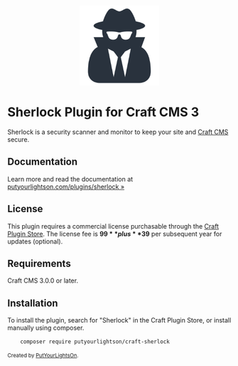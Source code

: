 <p align="center"><img height="180" src="./src/icon.svg"></p>

# Sherlock Plugin for Craft CMS 3

Sherlock is a security scanner and monitor to keep your site and [Craft CMS](https://craftcms.com/) secure.

## Documentation

Learn more and read the documentation at [putyourlightson.com/plugins/sherlock »](https://putyourlightson.com/plugins/sherlock)

## License

This plugin requires a commercial license purchasable through the [Craft Plugin Store](https://plugins.craftcms.com/sherlock). The license fee is **$99** plus **$39** per subsequent year for updates (optional).

## Requirements

Craft CMS 3.0.0 or later.

## Installation

To install the plugin, search for "Sherlock" in the Craft Plugin Store, or install manually using composer.

        composer require putyourlightson/craft-sherlock

<small>Created by [PutYourLightsOn](https://putyourlightson.com/).</small>
